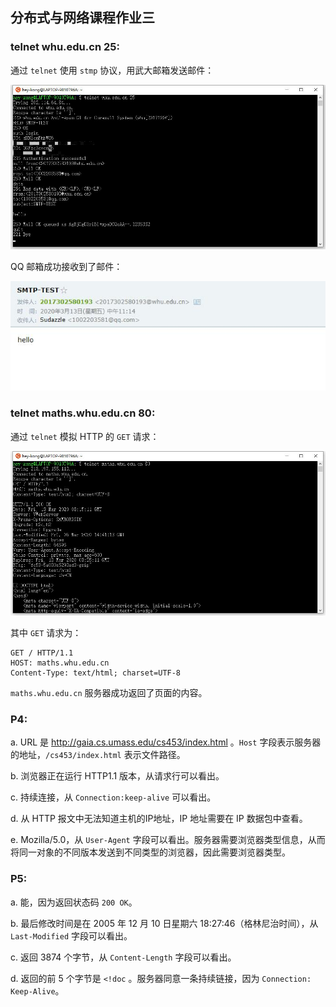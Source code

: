 ## 分布式与网络课程作业三

### telnet whu.edu.cn 25:
通过 `telnet` 使用 `stmp` 协议，用武大邮箱发送邮件：

<img src="static/smtp.jpg" style="zoom:100%;" />

QQ 邮箱成功接收到了邮件：

<img src="static/recv.jpg" style="zoom:100%;" />


### telnet maths.whu.edu.cn 80:
通过 `telnet` 模拟 HTTP 的 `GET` 请求：

<img src="static/get.jpg" style="zoom:100%;" />

其中 `GET` 请求为：
```
GET / HTTP/1.1
HOST: maths.whu.edu.cn
Content-Type: text/html; charset=UTF-8
```
`maths.whu.edu.cn` 服务器成功返回了页面的内容。


### P4:
a. URL 是 http://gaia.cs.umass.edu/cs453/index.html 。`Host` 字段表示服务器的地址，`/cs453/index.html` 表示文件路径。

b. 浏览器正在运行 HTTP1.1 版本，从请求行可以看出。

c. 持续连接，从 `Connection:keep-alive` 可以看出。

d. 从 HTTP 报文中无法知道主机的IP地址，IP 地址需要在 IP 数据包中查看。

e. Mozilla/5.0，从 `User-Agent` 字段可以看出。服务器需要浏览器类型信息，从而将同一对象的不同版本发送到不同类型的浏览器，因此需要浏览器类型。


### P5:
a. 能，因为返回状态码 `200 OK`。 

b. 最后修改时间是在 2005 年 12 月 10 日星期六 18:27:46（格林尼治时间），从 `Last-Modified` 字段可以看出。

c. 返回 3874 个字节，从 `Content-Length` 字段可以看出。 

d. 返回的前 5 个字节是 `<!doc` 。服务器同意一条持续链接，因为 `Connection: Keep-Alive`。
